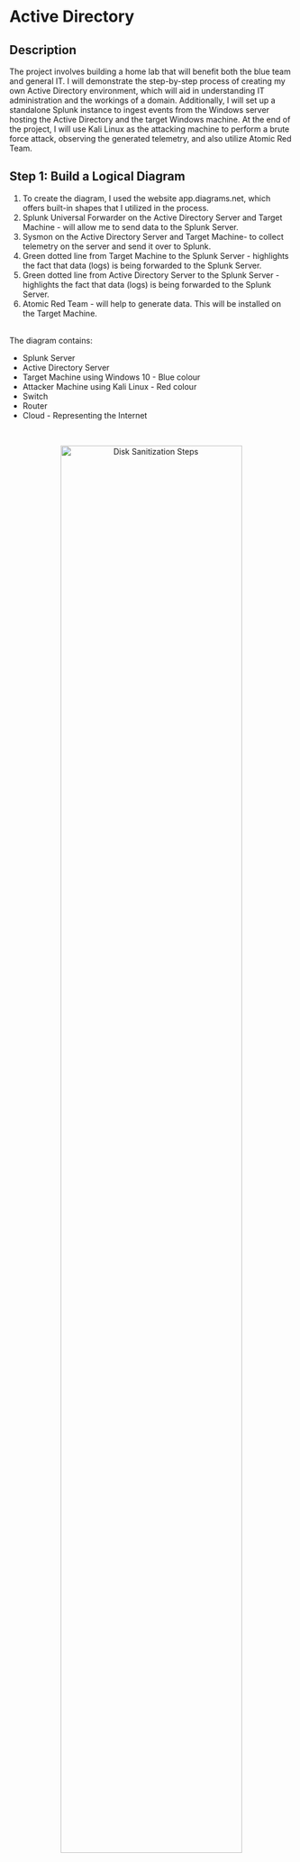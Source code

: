 # Active Directory

<h2>Description</h2>
The project involves building a home lab that will benefit both the blue team and general IT. I will demonstrate the step-by-step process of creating my own Active Directory environment, which will aid in understanding IT administration and the workings of a domain. Additionally, I will set up a standalone Splunk instance to ingest events from the Windows server hosting the Active Directory and the target Windows machine. At the end of the project, I will use Kali Linux as the attacking machine to perform a brute force attack, observing the generated telemetry, and also utilize Atomic Red Team.
<br />

<h2>Step 1: Build a Logical Diagram </h2>
<ol>
  <li>To create the diagram, I used the website app.diagrams.net, which offers built-in shapes that I utilized in the process.</li>
  <li>Splunk Universal Forwarder on the Active Directory Server and Target Machine - will allow me to send data to the Splunk Server.</li>
  <li>Sysmon on the Active Directory Server and Target Machine- to collect telemetry on the server and send it over to Splunk.</li>
  <li>Green dotted line from Target Machine to the Splunk Server - highlights the fact that data (logs) is being forwarded to the Splunk Server.</li>
  <li>Green dotted line from Active Directory Server to the Splunk Server - highlights the fact that data (logs) is being forwarded to the Splunk Server.</li>
  <li>Atomic Red Team - will help to generate data. This will be installed on the Target Machine.</li>
</ol> <br /> 
The diagram contains:<br />
<ul>
  <li>Splunk Server</li>
  <li>Active Directory Server</li>
  <li>Target Machine using Windows 10 - Blue colour</li>
  <li>Attacker Machine using Kali Linux - Red colour</li>
  <li>Switch</li>
  <li>Router</li>
  <li>Cloud - Representing the Internet</li>
</ul>
<br />
<p align="center">
<img src="https://i.imgur.com/AO7JaMr.png" height="80%" width="80%" alt="Disk Sanitization Steps"/>
<br />
  
<h2>Step 2: Install Virtual Machines </h2>
- <b>Windows Server</b> <br>
- <b>Windows 10</b> <br>
- <b>Kali Linux</b> <br>
- <b>Splunk using Ubuntu Server</b> <br>

<h2>Step 3: Install & Configure Software </h2>
- <b>Sysmon</b> <br>
- <b>Splunk</b> <br>

<h2>Step 4: Configure Active Directory </h2>

<h2>Step 5: Generate Telemetry with Kali Linux & ART </h2>
- <b>Kali Linux</b> <br>
- <b>Sysmon</b> <br>
- <b>Install Atomic Red Team</b> <br>
